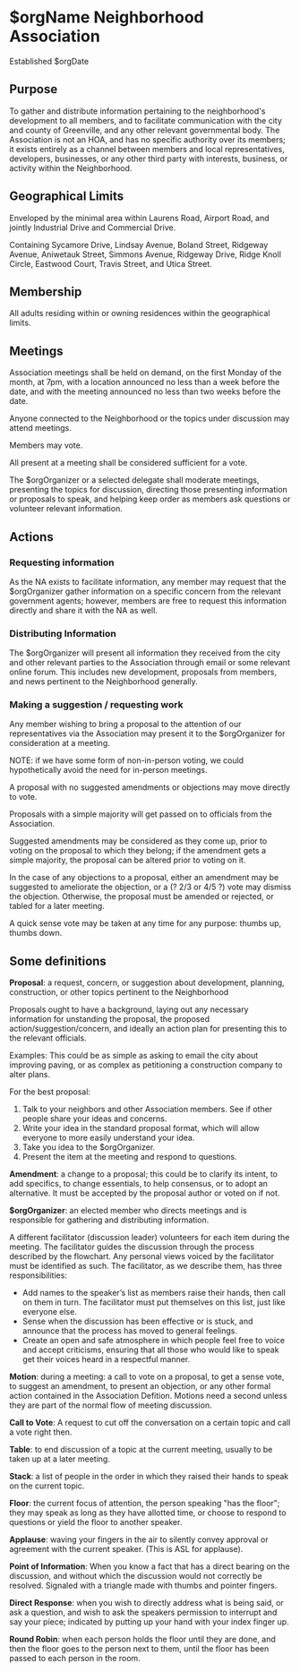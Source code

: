# $orgName Neighborhood Association

Established $orgDate

## Purpose

To gather and distribute information pertaining to the neighborhood's development to all members, and to facilitate communication with the city and county of Greenville, and any other relevant governmental body. The Association is not an HOA, and has no specific authority over its members; it exists entirely as a channel between members and local representatives, developers, businesses, or any other third party with interests, business, or activity within the Neighborhood.

## Geographical Limits

Enveloped by the minimal area within Laurens Road, Airport Road, and jointly Industrial Drive and Commercial Drive.

Containing Sycamore Drive, Lindsay Avenue, Boland Street, Ridgeway Avenue, Aniwetauk Street, Simmons Avenue, Ridgeway Drive, Ridge Knoll Circle, Eastwood Court, Travis Street, and Utica Street.

## Membership

All adults residing within or owning residences within the geographical limits.

## Meetings

Association meetings shall be held on demand, on the first Monday of the month, at 7pm, with a location announced no less than a week before the date, and with the meeting announced no less than two weeks before the date.

Anyone connected to the Neighborhood or the topics under discussion may attend meetings.

Members may vote.

All present at a meeting shall be considered sufficient for a vote.

The $orgOrganizer or a selected delegate shall moderate meetings, presenting the topics for discussion, directing those presenting information or proposals to speak, and helping keep order as members ask questions or volunteer relevant information.

## Actions

### Requesting information

As the NA exists to facilitate information, any member may request that the $orgOrganizer gather information on a specific concern from the relevant government agents; however, members are free to request this information directly and share it with the NA as well.

### Distributing Information

The $orgOrganizer will present all information they received from the city and other relevant parties to the Association through email or some relevant online forum. This includes new development, proposals from members, and news pertinent to the Neighborhood generally.

### Making a suggestion / requesting work

Any member wishing to bring a proposal to the attention of our representatives via the Association may present it to the $orgOrganizer for consideration at a meeting.

NOTE: if we have some form of non-in-person voting, we could hypothetically avoid the need for in-person meetings.


A proposal with no suggested amendments or objections may move directly to vote.

Proposals with a simple majority will get passed on to officials from the Association.

Suggested amendments may be considered as they come up, prior to voting on the proposal to which they belong; if the amendment gets a simple majority, the proposal can be altered prior to voting on it.

In the case of any objections to a proposal, either an amendment may be suggested to ameliorate the objection, or a (? 2/3 or 4/5 ?) vote may dismiss the objection. Otherwise, the proposal must be amended or rejected, or tabled for a later meeting.

A quick sense vote may be taken at any time for any purpose: thumbs up, thumbs down.
## Some definitions

**Proposal**: a request, concern, or suggestion about development, planning, construction, or other topics pertinent to the Neighborhood

Proposals ought to have a background, laying out any necessary information for unstanding the proposal, the proposed action/suggestion/concern, and ideally an action plan for presenting this to the relevant officials.

Examples: This could be as simple as asking to email the city about improving paving, or as complex as petitioning a construction company to alter plans.

For the best proposal:
1. Talk to your neighbors and other Association members. See if other people share your ideas and concerns.
2. Write your idea in the standard proposal format, which will allow everyone to more easily understand your idea.
3. Take you idea to the $orgOrganizer.
4. Present the item at the meeting and respond to questions.

**Amendment**: a change to a proposal; this could be to clarify its intent, to add specifics, to change essentials, to help consensus, or to adopt an alternative. It must be accepted by the proposal author or voted on if not.

**$orgOrganizer**: an elected member who directs meetings and is responsible for gathering and distributing information.

A different facilitator (discussion leader) volunteers for each item during the meeting. The facilitator guides the discussion through the process described by the flowchart. Any personal views voiced by the facilitator must be identified as such. The facilitator, as we describe them, has three responsibilities:
- Add names to the speaker’s list as members raise their hands, then call on them in turn. The facilitator must put themselves on this list, just like everyone else.
- Sense when the discussion has been effective or is stuck, and announce that the process has moved to general feelings.
- Create an open and safe atmosphere in which people feel free to voice and accept criticisms, ensuring that all those who would like to speak get their voices heard in a respectful manner.


**Motion**: during a meeting: a call to vote on a proposal, to get a sense vote, to suggest an amendment, to present an objection, or any other formal action contained in the Association Defition. Motions need a second unless they are part of the normal flow of meeting discussion.

**Call to Vote**: A request to cut off the conversation on a certain topic and call a vote right then.

**Table**: to end discussion of a topic at the current meeting, usually to be taken up at a later meeting.

**Stack**: a list of people in the order in which they raised their hands to speak on the current topic.

**Floor**: the current focus of attention, the person speaking "has the floor"; they may speak as long as they have allotted time, or choose to respond to questions or yield the floor to another speaker.

**Applause**: waving your fingers in the air to silently convey approval or agreement with the current speaker. (This is ASL for applause).

**Point of Information**: When you know a fact that has a direct bearing on the discussion, and without which the discussion would not correctly be resolved. Signaled with a triangle made with thumbs and pointer fingers.

**Direct Response**: when you wish to directly address what is being said, or ask a question, and wish to ask the speakers permission to interrupt and say your piece; indicated by putting up your hand with your index finger up.

**Round Robin**: when each person holds the floor until they are done, and then the floor goes to the person next to them, until the floor has been passed to each person in the room.
